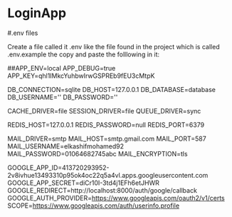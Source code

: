 # LoginApp

#.env files

Create a file called it .env like the file found in the project which is called .env.example the copy and paste the folllowing in it:

##APP_ENV=local
APP_DEBUG=true
APP_KEY=qhl1IMkcYuhbwIrwGSPREb9fEU3cMtpK

DB_CONNECTION=sqlite
DB_HOST=127.0.0.1
DB_DATABASE=database
DB_USERNAME=''
DB_PASSWORD=''

CACHE_DRIVER=file
SESSION_DRIVER=file
QUEUE_DRIVER=sync

REDIS_HOST=127.0.0.1
REDIS_PASSWORD=null
REDIS_PORT=6379

MAIL_DRIVER=smtp
MAIL_HOST=smtp.gmail.com
MAIL_PORT=587
MAIL_USERNAME=elkashifmohamed92
MAIL_PASSWORD=01064682745abc
MAIL_ENCRYPTION=tls

GOOGLE_APP_ID=413720293952-2v8ivhue13493310p95ok4oc22q5a4vl.apps.googleusercontent.com
GOOGLE_APP_SECRET=diCr10I-3td4j1EFh6etJHWR
GOOGLE_REDIRECT=http://localhost:8000/auth/google/callback
GOOGLE_AUTH_PROVIDER=https://www.googleapis.com/oauth2/v1/certs
SCOPE=https://www.googleapis.com/auth/userinfo.profile

